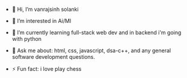 - 👋 Hi, I’m vanrajsinh solanki
  
- 👀 I’m interested in Ai/Ml
  
- 🌱 I’m currently learning full-stack web dev and in backend i'm going with python
  
- 💬 Ask me about:
html, css, javascript, dsa-c++, and any general software development questions.
  
- ⚡ Fun fact: i love play chess




<!---
vanrajsinh650/vanrajsinh650 is a ✨ special ✨ repository because its `README.md` (this file) appears on your GitHub profile.
You can click the Preview link to take a look at your changes.
--->
